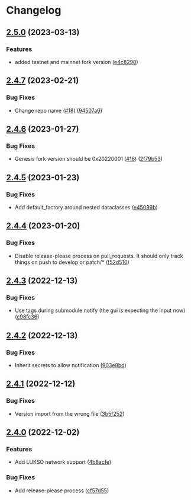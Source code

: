 # Changelog

## [2.5.0](https://github.com/lukso-network/tools-key-gen-cli/compare/v2.4.7...v2.5.0) (2023-03-13)


### Features

* added testnet and mainnet fork version ([e4c8298](https://github.com/lukso-network/tools-key-gen-cli/commit/e4c82987e1efd8c42430f09a2c8c3c14c9f5e611))

## [2.4.7](https://github.com/lukso-network/tools-key-gen-cli/compare/v2.4.6...v2.4.7) (2023-02-21)


### Bug Fixes

* Change repo name ([#18](https://github.com/lukso-network/tools-key-gen-cli/issues/18)) ([94507a6](https://github.com/lukso-network/tools-key-gen-cli/commit/94507a6bc84c0893d0dbb116b6948b3d7928946d))

## [2.4.6](https://github.com/lukso-network/tools-staking-deposit-cli/compare/v2.4.5...v2.4.6) (2023-01-27)


### Bug Fixes

* Genesis fork version should be 0x20220001 ([#16](https://github.com/lukso-network/tools-staking-deposit-cli/issues/16)) ([2f79b53](https://github.com/lukso-network/tools-staking-deposit-cli/commit/2f79b5325ba5a8fb30607e932b0363f644f9d2bc))

## [2.4.5](https://github.com/lukso-network/tools-staking-deposit-cli/compare/v2.4.4...v2.4.5) (2023-01-23)


### Bug Fixes

* Add default_factory around nested dataclasses ([e45099b](https://github.com/lukso-network/tools-staking-deposit-cli/commit/e45099ba1ba34249ac1d8e09aa3d82d4d239b668))

## [2.4.4](https://github.com/lukso-network/tools-staking-deposit-cli/compare/v2.4.3...v2.4.4) (2023-01-20)


### Bug Fixes

* Disable release-please process on pull_requests. It should only track things on push to develop or patch/* ([f52d510](https://github.com/lukso-network/tools-staking-deposit-cli/commit/f52d5109617dfb44c097606aa7bbc38a3cfda6ef))

## [2.4.3](https://github.com/lukso-network/tools-staking-deposit-cli/compare/v2.4.2...v2.4.3) (2022-12-13)


### Bug Fixes

* Use tags during submodule notify (the gui is expecting the input now) ([c98fc36](https://github.com/lukso-network/tools-staking-deposit-cli/commit/c98fc36afd6f1f71d127621967b464f027ca2881))

## [2.4.2](https://github.com/lukso-network/tools-staking-deposit-cli/compare/v2.4.1...v2.4.2) (2022-12-13)


### Bug Fixes

* Inherit secrets to allow notification ([903e8bd](https://github.com/lukso-network/tools-staking-deposit-cli/commit/903e8bdd2f7a73ef626aaa75e2af1a6dcd6f0297))

## [2.4.1](https://github.com/lukso-network/tools-staking-deposit-cli/compare/v2.4.0...v2.4.1) (2022-12-12)


### Bug Fixes

* Version import from the wrong file ([3b5f252](https://github.com/lukso-network/tools-staking-deposit-cli/commit/3b5f2529c0752e64c42c7a182816833a0f26745d))

## [2.4.0](https://github.com/lukso-network/tools-staking-deposit-cli/compare/v2.3.0...v2.4.0) (2022-12-02)


### Features

* Add LUKSO network support ([4b8acfe](https://github.com/lukso-network/tools-staking-deposit-cli/commit/4b8acfe099bdd8c1ebf04d15a9cbf3a1bdd53a2e))


### Bug Fixes

* Add release-please process ([cf57d55](https://github.com/lukso-network/tools-staking-deposit-cli/commit/cf57d559b7d9535f333b4fb74a53252f8ba7f371))
